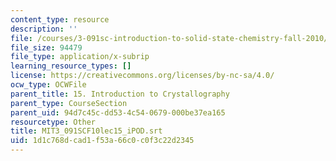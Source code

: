 ```yaml
---
content_type: resource
description: ''
file: /courses/3-091sc-introduction-to-solid-state-chemistry-fall-2010/1d1c768dcad1f53a66c0c0f3c22d2345_MIT3_091SCF10lec15_iPOD.srt
file_size: 94479
file_type: application/x-subrip
learning_resource_types: []
license: https://creativecommons.org/licenses/by-nc-sa/4.0/
ocw_type: OCWFile
parent_title: 15. Introduction to Crystallography
parent_type: CourseSection
parent_uid: 94d7c45c-dd53-4c54-0679-000be37ea165
resourcetype: Other
title: MIT3_091SCF10lec15_iPOD.srt
uid: 1d1c768d-cad1-f53a-66c0-c0f3c22d2345
---
```

